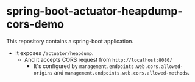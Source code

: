 # spring-boot-actuator-heapdump-cors-demo

This repository contains a spring-boot application.

- It exposes `/actuator/heapdump`.
  - And it accepts CORS request from `http://localhost:8080/`
    - It's configured by `management.endpoints.web.cors.allowed-origins` and `management.endpoints.web.cors.allowed-methods`.

